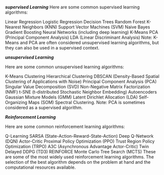 ***supervised Learning***
Here are some common supervised learning algorithms:

Linear Regression
Logistic Regression
Decision Trees
Random Forest
K-Nearest Neighbors (KNN)
Support Vector Machines (SVM)
Naive Bayes
Gradient Boosting
Neural Networks (including deep learning)
K-Means
PCA (Principal Component Analysis)
LDA (Linear Discriminant Analysis)
Note: K-Means and PCA are often considered unsupervised learning algorithms, but they can also be used in a supervised context.


***unsupervised Learning***

Here are some common unsupervised learning algorithms:

K-Means Clustering
Hierarchical Clustering
DBSCAN (Density-Based Spatial Clustering of Applications with Noise)
Principal Component Analysis (PCA)
Singular Value Decomposition (SVD)
Non-Negative Matrix Factorization (NMF)
t-SNE (t-distributed Stochastic Neighbor Embedding)
Autoencoders
Gaussian Mixture Models (GMM)
Latent Dirichlet Allocation (LDA)
Self-Organizing Maps (SOM)
Spectral Clustering.
Note: PCA is sometimes considered as a supervised algorithm.

***Reinforcement Learning***

Here are some common reinforcement learning algorithms:

Q-Learning
SARSA (State-Action-Reward-State-Action)
Deep Q-Network (DQN)
Actor-Critic
Proximal Policy Optimization (PPO)
Trust Region Policy Optimization (TRPO)
A3C (Asynchronous Advantage Actor-Critic)
Twin Delayed DDPG (TD3)
REINFORCE
Monte Carlo Tree Search (MCTS)
These are some of the most widely used reinforcement learning algorithms. The selection of the best algorithm depends on the problem at hand and the computational resources available.
